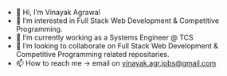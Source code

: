- 👋 Hi, I’m Vinayak Agrawal
- 👀 I’m interested in Full Stack Web Development & Competitive Programming.
- 🌱 I’m currently working as a Systems Engineer @ TCS
- 💞️ I’m looking to collaborate on Full Stack Web Development & Competitive Programming related repositaries.
- 📫 How to reach me -> email on vinayak.agr.jobs@gmail.com

<!---
vagrjobs/vagrjobs is a ✨ special ✨ repository because its `README.md` (this file) appears on your GitHub profile.
You can click the Preview link to take a look at your changes.
--->
